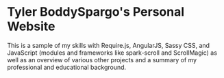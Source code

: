 # Tyler BoddySpargo's Personal Website

This is a sample of my skills with Require.js, AngularJS, Sassy CSS, and JavaScript (modules and frameworks like spark-scroll and ScrollMagic) as well as an overview of various other projects and a summary of my professional and educational background.